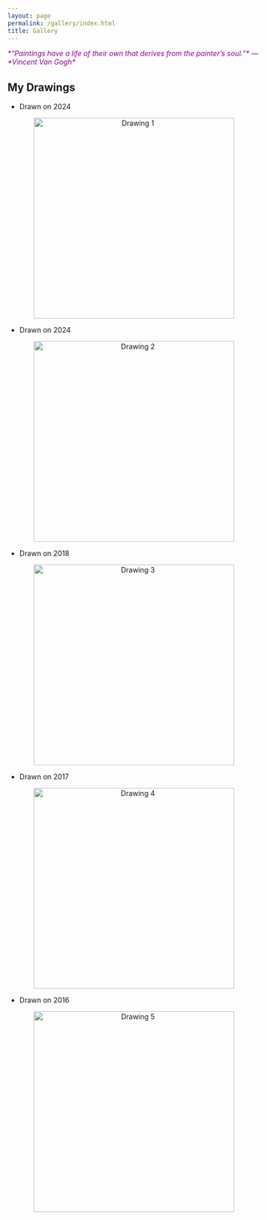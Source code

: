 ```yaml
---
layout: page
permalink: /gallery/index.html
title: Gallery
---
```


<span style="color:DarkMagenta; font-style:italic;">
*“Paintings have a life of their own that derives from the painter’s soul.”*  
— *Vincent Van Gogh*
</span>

<br>

## My Drawings

- Drawn on 2024

<div style="text-align:center;">
<img src="https://jcyang101.github.io/images/Drawings/drawing1.jpg" alt="Drawing 1" width="400">
</div>

- Drawn on 2024

<div style="text-align:center;">
<img src="https://jcyang101.github.io/images/Drawings/drawing2.jpg" alt="Drawing 2" width="400">
</div>

- Drawn on 2018

<div style="text-align:center;">
<img src="https://jcyang101.github.io/images/Drawings/drawing3.jpg" alt="Drawing 3" width="400">
</div>

- Drawn on 2017

<div style="text-align:center;">
<img src="https://jcyang101.github.io/images/Drawings/drawing4.jpg" alt="Drawing 4" width="400">
</div>

- Drawn on 2016

<div style="text-align:center;">
<img src="https://jcyang101.github.io/images/Drawings/drawing5.jpg" alt="Drawing 5" width="400">
</div>
